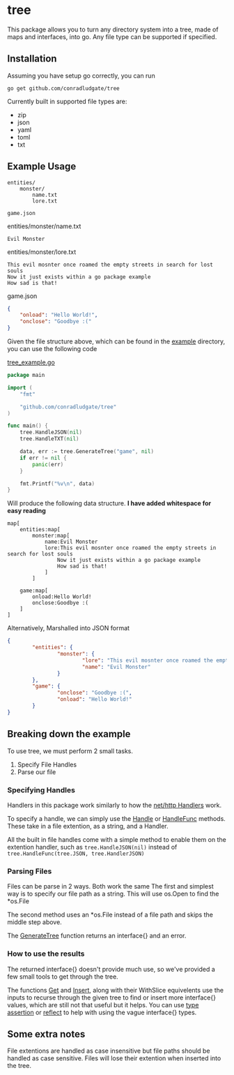 # tree

This package allows you to turn any directory system into a tree, made of maps and interfaces, into go.
Any file type can be supported if specified.

## Installation

Assuming you have setup go correctly, you can run
```
go get github.com/conradludgate/tree
```

Currently built in supported file types are:

*	zip
*	json
*	yaml
*	toml
*	txt

## Example Usage

```
entities/
	monster/
		name.txt
		lore.txt

game.json
```

entities/monster/name.txt
```
Evil Monster
```

entities/monster/lore.txt
```
This evil mosnter once roamed the empty streets in search for lost souls
Now it just exists within a go package example
How sad is that!
```

game.json
```json
{
	"onload": "Hello World!",
	"onclose": "Goodbye :("
}
```

Given the file structure above, which can be found in the [example](/example) directory, you can use the following code

[tree_example.go](/tree_example.go)
```go
package main

import (
	"fmt"

	"github.com/conradludgate/tree"
)

func main() {
	tree.HandleJSON(nil)
	tree.HandleTXT(nil)

	data, err := tree.GenerateTree("game", nil)
	if err != nil {
		panic(err)
	}

	fmt.Printf("%v\n", data)
}
```

Will produce the following data structure. **I have added whitespace for easy reading**

```
map[
	entities:map[
		monster:map[
			name:Evil Monster 
			lore:This evil mosnter once roamed the empty streets in search for lost souls
				Now it just exists within a go package example
				How sad is that!
			]
		] 

	game:map[
		onload:Hello World! 
		onclose:Goodbye :(
	]
]
```

Alternatively, Marshalled into JSON format

```json
{
        "entities": {
                "monster": {
                        "lore": "This evil mosnter once roamed the empty streets in search for lost souls\nNow it just exists within a go package example\nHow sad is that!",
                        "name": "Evil Monster"
                }
        },
        "game": {
                "onclose": "Goodbye :(",
                "onload": "Hello World!"
        }
}
```

## Breaking down the example

To use tree, we must perform 2 small tasks.

1.	Specify File Handles
2.	Parse our file

### Specifying Handles

Handlers in this package work similarly to how the [net/http Handlers](https://golang.org/pkg/net/http/#Handler) work.

To specify a handle, we can simply use the [Handle](http://godoc.org/github.com/conradludgate/tree#Handle) or [HandleFunc](http://godoc.org/github.com/conradludgate/tree#HandleFunc) methods.
These take in a file extention, as a string, and a Handler.

All the built in file handles come with a simple method to enable them on the extention handler, such as `tree.HandleJSON(nil)` instead of `tree.HandleFunc(tree.JSON, tree.HandlerJSON)`

### Parsing Files

Files can be parse in 2 ways. Both work the same
The first and simplest way is to specify our file path as a string. This will use os.Open to find the *os.File

The second method uses an *os.File instead of a file path and skips the middle step above.

The [GenerateTree](http://godoc.org/github.com/conradludgate/tree#GenerateTree) function returns an interface{} and an error.

### How to use the results

The returned interface{} doesn't provide much use, so we've provided a few small tools to get through the tree.

The functions [Get](http://godoc.org/github.com/conradludgate/tree#Get) and [Insert](http://godoc.org/github.com/conradludgate/tree#Insert), along with their WithSlice equivelents use the inputs to recurse through the given tree to find or insert more interface{} values, which are still not that useful but it helps. You can use [type assertion](https://golang.org/ref/spec#Type_assertions) or [reflect](https://golang.org/pkg/reflect/) to help with using the vague interface{} types.

## Some extra notes

File extentions are handled as case insensitive but file paths should be handled as case sensitive.
Files will lose their extention when inserted into the tree.